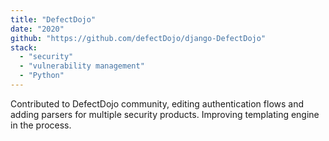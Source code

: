 ```yaml
---
title: "DefectDojo"
date: "2020"
github: "https://github.com/defectDojo/django-DefectDojo"
stack:
  - "security"
  - "vulnerability management"
  - "Python"
---
```


Contributed to DefectDojo community, editing authentication flows and adding parsers for multiple security products. Improving templating engine in the process.
